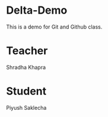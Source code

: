 # Delta-Demo
This is a demo for Git and Github class.

# Teacher
Shradha Khapra

# Student
Piyush Saklecha